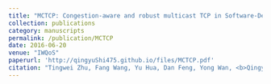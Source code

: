 ```yaml
---
title: "MCTCP: Congestion-aware and robust multicast TCP in Software-Defined networks"
collection: publications
category: manuscripts
permalink: /publication/MCTCP
date: 2016-06-20
venue: "IWQoS"
paperurl: 'http://qingyuShi475.github.io/files/MCTCP.pdf'
citation: "Tingwei Zhu, Fang Wang, Yu Hua, Dan Feng, Yong Wan, <b>Qingyu Shi</b>, Yanwen Xie. MCTCP: Congestion-aware and robust multicast TCP in Software-Defined networks. In Proceedings of the 24th IEEE/ACM International Symposium on Quality of Service (IWQoS), Beijing, China, 2016: 1-10."
---
```



